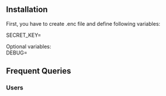## Installation

First, you have to create .enc file and define following variables:

SECRET_KEY=

Optional variables:
<br>DEBUG=


## Frequent Queries

### Users